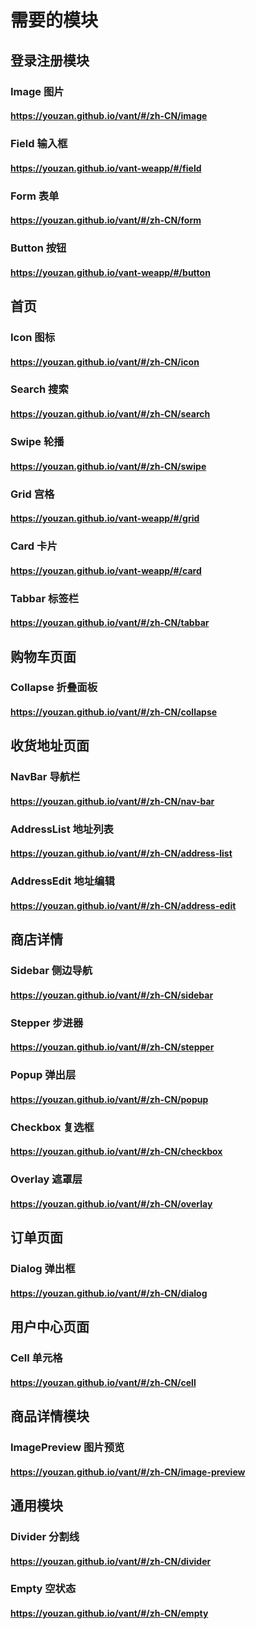 # 需要的模块

## 登录注册模块

### Image 图片

#### https://youzan.github.io/vant/#/zh-CN/image

### Field 输入框

#### https://youzan.github.io/vant-weapp/#/field

### Form 表单

#### https://youzan.github.io/vant/#/zh-CN/form

### Button 按钮

#### https://youzan.github.io/vant-weapp/#/button

## 首页

### Icon 图标

#### https://youzan.github.io/vant/#/zh-CN/icon

### Search 搜索

#### https://youzan.github.io/vant/#/zh-CN/search

### Swipe 轮播

#### https://youzan.github.io/vant/#/zh-CN/swipe

### Grid 宫格

#### https://youzan.github.io/vant-weapp/#/grid

### Card 卡片

#### https://youzan.github.io/vant-weapp/#/card

### Tabbar 标签栏

#### https://youzan.github.io/vant/#/zh-CN/tabbar

## 购物车页面

### Collapse 折叠面板

#### https://youzan.github.io/vant/#/zh-CN/collapse

## 收货地址页面

### NavBar 导航栏

#### https://youzan.github.io/vant/#/zh-CN/nav-bar

### AddressList 地址列表

#### https://youzan.github.io/vant/#/zh-CN/address-list

### AddressEdit 地址编辑

#### https://youzan.github.io/vant/#/zh-CN/address-edit

## 商店详情

### Sidebar 侧边导航

#### https://youzan.github.io/vant/#/zh-CN/sidebar

### Stepper 步进器

#### https://youzan.github.io/vant/#/zh-CN/stepper

### Popup 弹出层

#### https://youzan.github.io/vant/#/zh-CN/popup

### Checkbox 复选框

#### https://youzan.github.io/vant/#/zh-CN/checkbox

### Overlay 遮罩层

#### https://youzan.github.io/vant/#/zh-CN/overlay

## 订单页面

### Dialog 弹出框

#### https://youzan.github.io/vant/#/zh-CN/dialog

## 用户中心页面

### Cell 单元格

#### https://youzan.github.io/vant/#/zh-CN/cell

## 商品详情模块

### ImagePreview 图片预览

#### https://youzan.github.io/vant/#/zh-CN/image-preview

## 通用模块

### Divider 分割线

#### https://youzan.github.io/vant/#/zh-CN/divider

### Empty 空状态

#### https://youzan.github.io/vant/#/zh-CN/empty

```

```
